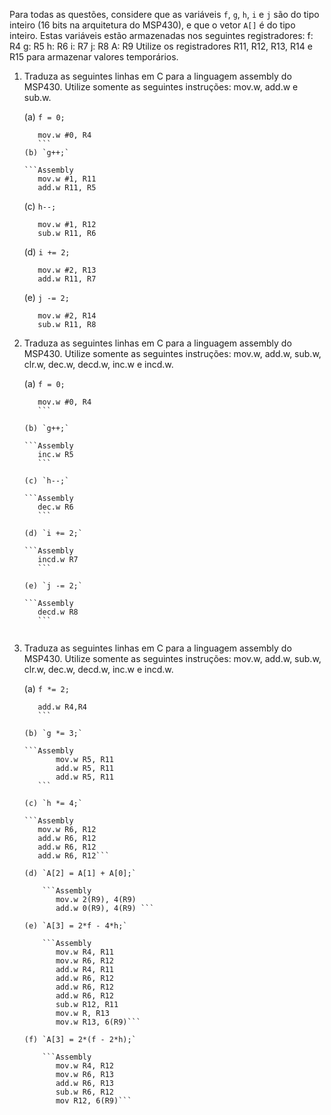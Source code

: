 ﻿Para todas as questões, considere que as variáveis `f`, `g`, `h`, `i` e `j` são do tipo inteiro (16 bits na arquitetura do MSP430), e que o vetor `A[]` é do tipo inteiro. Estas variáveis estão armazenadas nos seguintes registradores:
	f: R4
	g: R5
	h: R6
	i: R7
	j: R8
	A: R9
Utilize os registradores R11, R12, R13, R14 e R15 para armazenar valores temporários.

1. Traduza as seguintes linhas em C para a linguagem assembly do MSP430. Utilize somente as seguintes instruções: mov.w, add.w e sub.w.

	(a) `f = 0;`
	
	```Assembly
	   mov.w #0, R4
	   ```
	(b) `g++;`
	
	```Assembly
	   mov.w #1, R11
	   add.w R11, R5
	  ```
	  
	(c) `h--;`
	
	```Assembly
	   mov.w #1, R12
	   sub.w R11, R6
	  ```
	  
	(d) `i += 2;`	
	
	```Assembly
	   mov.w #2, R13
	   add.w R11, R7
	  ```	
	  
	(e) `j -= 2;`	
	
	```Assembly
	   mov.w #2, R14
	   sub.w R11, R8
	  ```
	
2. Traduza as seguintes linhas em C para a linguagem assembly do MSP430. Utilize somente as seguintes instruções: mov.w, add.w, sub.w, clr.w, dec.w, decd.w, inc.w e incd.w.

	(a) `f = 0;`
	
	```Assembly
	   mov.w #0, R4
	   ```	
	   
	(b) `g++;`
	
	```Assembly 
	   inc.w R5
	   ```	
	   
	(c) `h--;`
	
	```Assembly 
	   dec.w R6
	   ```	
	   
	(d) `i += 2;`
	
	```Assembly 
	   incd.w R7
	   ```
	   
	(e) `j -= 2;`
	
	```Assembly
	   decd.w R8
	   ```
	   
	
3. Traduza as seguintes linhas em C para a linguagem assembly do MSP430. Utilize somente as seguintes instruções: mov.w, add.w, sub.w, clr.w, dec.w, decd.w, inc.w e incd.w.

	(a) `f *= 2;`
	
	```Assembly  
	   add.w R4,R4
	   ```
	
	(b) `g *= 3;`
	
	```Assembly
           mov.w R5, R11
           add.w R5, R11
           add.w R5, R11
	   ```
	  
	(c) `h *= 4;`
	
	```Assembly
	   mov.w R6, R12
	   add.w R6, R12
	   add.w R6, R12
	   add.w R6, R12```
	  
	(d) `A[2] = A[1] + A[0];`
	
        ```Assembly
     	   mov.w 2(R9), 4(R9)
           add.w 0(R9), 4(R9) ```
	  
	(e) `A[3] = 2*f - 4*h;`
	
        ```Assembly
           mov.w R4, R11
           mov.w R6, R12
           add.w R4, R11
           add.w R6, R12
           add.w R6, R12
           add.w R6, R12
           sub.w R12, R11
           mov.w R, R13
           mov.w R13, 6(R9)```
	  
	(f) `A[3] = 2*(f - 2*h);`
	 
        ```Assembly
           mov.w R4, R12
           mov.w R6, R13
           add.w R6, R13
           sub.w R6, R12
           mov R12, 6(R9)```
